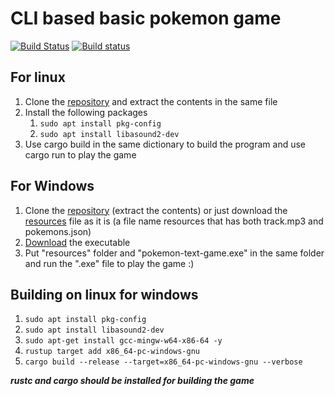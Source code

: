 # CLI based basic pokemon game
[![Build Status](https://travis-ci.com/sn99/pokemon-text-game.svg?branch=master)](https://travis-ci.com/sn99/pokemon-text-game)
[![Build status](https://ci.appveyor.com/api/projects/status/94r186vjkirtxjak?svg=true)](https://ci.appveyor.com/project/sn99/pokemon-text-game)
## For linux
1. Clone the [repository](https://github.com/sn99/pokemon-text-game/archive/master.zip) and extract the contents in the same file
2. Install the following packages
    1. `sudo apt install pkg-config`
    2. `sudo apt install libasound2-dev`
3. Use cargo build in the same dictionary to build the program and use cargo run to play the game

## For Windows
1. Clone the [repository](https://github.com/sn99/pokemon-text-game/archive/master.zip) (extract the contents) or just download the [resources](https://github.com/sn99/pokemon-text-game/tree/master/resources) file as it is (a file name resources that has both track.mp3 and pokemons.json)
2. [Download](https://github.com/sn99/pokemon-text-game/releases/download/v1.0.0/pokemon-text-game.exe) the executable
3. Put "resources" folder and "pokemon-text-game.exe" in the same folder and run the ".exe" file to play the game :)

## Building on linux for windows
1. `sudo apt install pkg-config`
2. `sudo apt install libasound2-dev`
3. `sudo apt-get install gcc-mingw-w64-x86-64 -y`
4. `rustup target add x86_64-pc-windows-gnu`
5. `cargo build --release --target=x86_64-pc-windows-gnu --verbose`

***rustc and cargo should be installed for building the game***
